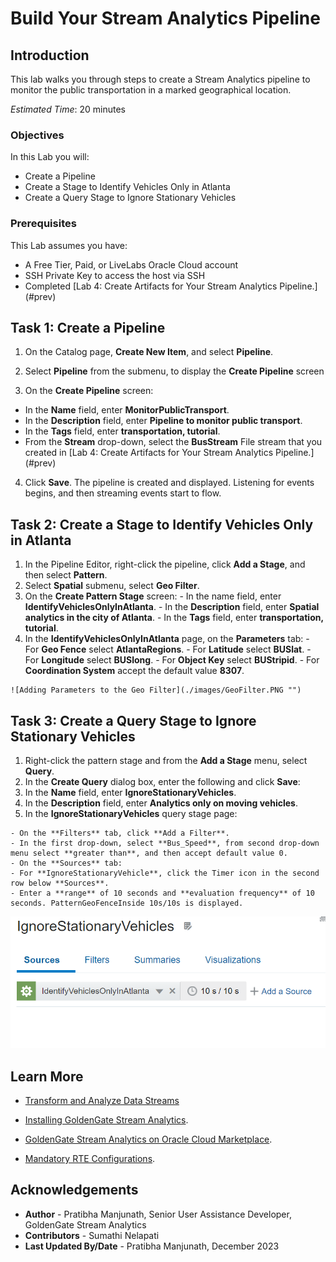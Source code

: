 
# Build Your Stream Analytics Pipeline

## Introduction

This lab walks you through steps to create a Stream Analytics pipeline to monitor the public transportation in a marked geographical location.

*Estimated Time*: 20 minutes

### Objectives
In this Lab you will:
- Create a Pipeline
- Create a Stage to Identify Vehicles Only in Atlanta
- Create a Query Stage to Ignore Stationary Vehicles

### Prerequisites
This Lab assumes you have:
- A Free Tier, Paid, or LiveLabs Oracle Cloud account
- SSH Private Key to access the host via SSH
- Completed [Lab 4: Create Artifacts for Your Stream Analytics Pipeline.] (#prev)

## **Task 1:** Create a Pipeline

1. On the Catalog page, **Create New Item**, and select **Pipeline**.

2. Select **Pipeline** from the submenu, to display the **Create Pipeline** screen

3. On the **Create Pipeline** screen:

  - In the **Name** field, enter **MonitorPublicTransport**.
  - In the **Description** field, enter **Pipeline to monitor public transport**.
  - In the **Tags** field, enter **transportation, tutorial**.
  - From the **Stream** drop-down, select the **BusStream** File stream that you created in [Lab 4: Create Artifacts for Your Stream Analytics Pipeline.] (#prev)

4. Click **Save**.
The pipeline is created and displayed. Listening for events begins, and then streaming events start to flow.

## **Task 2:** Create a Stage to Identify Vehicles Only in Atlanta

  1. In the Pipeline Editor, right-click the pipeline, click **Add a Stage**, and then select **Pattern**.
  2. Select **Spatial** submenu, select **Geo Filter**.
  3. On the **Create Pattern Stage** screen:
    - In the name field, enter **IdentifyVehiclesOnlyInAtlanta**.
    - In the **Description** field, enter **Spatial analytics in the city of Atlanta**.
    - In the **Tags** field, enter **transportation, tutorial**.
  4. In the **IdentifyVehiclesOnlyInAtlanta** page, on the **Parameters** tab:
    - For **Geo Fence** select **AtlantaRegions**.
    - For **Latitude** select **BUSlat**.
    - For **Longitude** select **BUSlong**.
    - For **Object Key** select **BUStripid**.
    - For **Coordination System** accept the default value **8307**.

    ![Adding Parameters to the Geo Filter](./images/GeoFilter.PNG "")


## **Task 3:** Create a Query Stage to Ignore Stationary Vehicles
  1. Right-click the pattern stage and from the **Add a Stage** menu, select **Query**.
  2. In the **Create Query** dialog box, enter the following and click **Save**:
  3. In the **Name** field, enter **IgnoreStationaryVehicles**.
  4. In the **Description** field, enter **Analytics only on moving vehicles**.
  5. In the **IgnoreStationaryVehicles** query stage page:
  
    - On the **Filters** tab, click **Add a Filter**.
    - In the first drop-down, select **Bus_Speed**, from second drop-down menu select **greater than**, and then accept default value 0.
    - On the **Sources** tab:
    - For **IgnoreStationaryVehicle**, click the Timer icon in the second row below **Sources**.
    - Enter a **range** of 10 seconds and **evaluation frequency** of 10 seconds. PatternGeoFenceInside 10s/10s is displayed.
  
![Adding a Range and Frequency to the Pattern](./images/RanFreq.PNG "")


## Learn More

* [Transform and Analyze Data Streams](https://docs.oracle.com/en/middleware/fusion-middleware/osa/19.1/using/creating-pipeline-transform-and-analyze-data-streams.html#GUID-9DB9B57A-1095-4557-ACB9-816A696EB121)

* [Installing GoldenGate Stream Analytics](https://docs.oracle.com/en/middleware/fusion-middleware/osa/19.1/install/how-install-goldengate-stream-analytics.html#GUID-13BC895D-6AD1-4398-98E2-B5BE5B14D26B).

* [GoldenGate Stream Analytics on Oracle Cloud Marketplace](https://docs.oracle.com/en/middleware/fusion-middleware/osa/19.1/osamp/getting-started-goldengate-stream-analytics-oci.html#GUID-B488861E-1C43-4177-A1F8-40F8E44754AD).

* [Mandatory RTE Configurations](https://docs.oracle.com/en/middleware/fusion-middleware/osa/19.1/using/configuring-runtime-environment.html#GUID-EB33DDFD-7444-434D-8944-059564A453FD).

## Acknowledgements
* **Author** - Pratibha Manjunath, Senior User Assistance Developer, GoldenGate Stream Analytics
* **Contributors** - Sumathi Nelapati
* **Last Updated By/Date** - Pratibha Manjunath, December 2023

